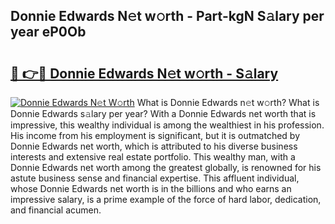 ## Donnie Edwards N𝚎t w𝚘rth - Part-kgN S𝚊lary per year eP0Ob

# <h2><a href="http://gc3srq.nevu.top/?p=Donnie+Edwards">🔗 👉🔴 Donnie Edwards N𝚎t w𝚘rth - S𝚊lary</a></h2>

[![Donnie Edwards N𝚎t W𝚘rth](https://i.imgur.com/Oavwk0R.jpeg)](http://gc3srq.nevu.top/?p=Donnie+Edwards)
What is Donnie Edwards n𝚎t w𝚘rth? What is Donnie Edwards s𝚊lary per year?
With a Donnie Edwards net worth that is impressive, this wealthy individual is among the wealthiest in his profession. His income from his employment is significant, but it is outmatched by Donnie Edwards net worth, which is attributed to his diverse business interests and extensive real estate portfolio. This wealthy man, with a Donnie Edwards net worth among the greatest globally, is renowned for his astute business sense and financial expertise. This affluent individual, whose Donnie Edwards net worth is in the billions and who earns an impressive salary, is a prime example of the force of hard labor, dedication, and financial acumen.
